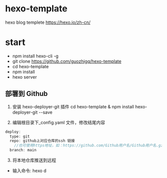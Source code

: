# hexo-template

hexo blog templete
<https://hexo.io/zh-cn/>

# start

-   npm install hexo-cli -g
-   git clone <https://github.com/guozhigq/hexo-template>
-   cd hexo-template
-   npm install
-   hexo server

## 部署到 Github

1. 安装 hexo-deployer-git 插件
   cd hexo-template & npm install hexo-deployer-git --save

2. 编辑根目录下\_config.yaml 文件，修改结尾内容

```js
deploy:
  type: git
  repo: github上对应仓库的ssh 链接
    //也可使用https地址，如：https://github.com/Github用户名/Github用户名.github.io.git
  branch: main
```

3. 将本地仓库推送到远程

-   输入命令: hexo d
